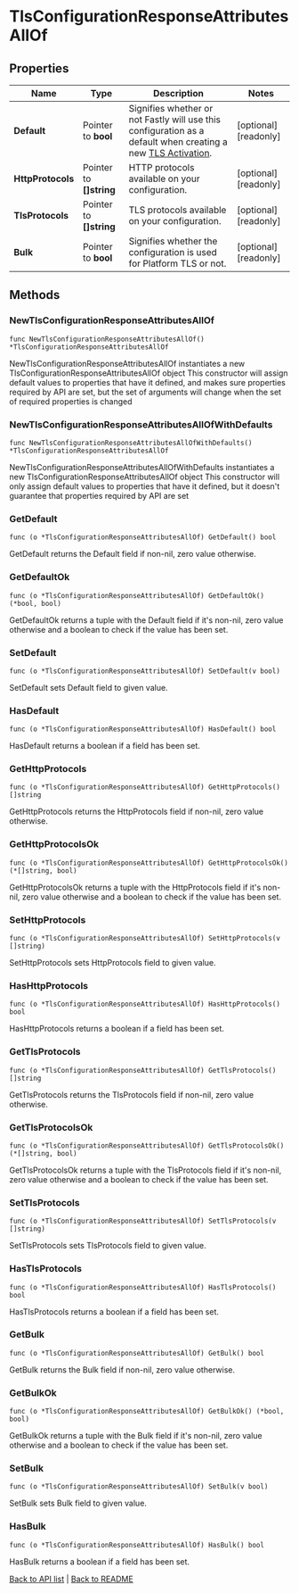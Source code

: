 # TlsConfigurationResponseAttributesAllOf

## Properties

Name | Type | Description | Notes
------------ | ------------- | ------------- | -------------
**Default** | Pointer to **bool** | Signifies whether or not Fastly will use this configuration as a default when creating a new [TLS Activation](https://www.fastly.com/documentation/reference/api/tls/custom-certs/activations/). | [optional] [readonly] 
**HttpProtocols** | Pointer to **[]string** | HTTP protocols available on your configuration. | [optional] [readonly] 
**TlsProtocols** | Pointer to **[]string** | TLS protocols available on your configuration. | [optional] [readonly] 
**Bulk** | Pointer to **bool** | Signifies whether the configuration is used for Platform TLS or not. | [optional] [readonly] 

## Methods

### NewTlsConfigurationResponseAttributesAllOf

`func NewTlsConfigurationResponseAttributesAllOf() *TlsConfigurationResponseAttributesAllOf`

NewTlsConfigurationResponseAttributesAllOf instantiates a new TlsConfigurationResponseAttributesAllOf object
This constructor will assign default values to properties that have it defined,
and makes sure properties required by API are set, but the set of arguments
will change when the set of required properties is changed

### NewTlsConfigurationResponseAttributesAllOfWithDefaults

`func NewTlsConfigurationResponseAttributesAllOfWithDefaults() *TlsConfigurationResponseAttributesAllOf`

NewTlsConfigurationResponseAttributesAllOfWithDefaults instantiates a new TlsConfigurationResponseAttributesAllOf object
This constructor will only assign default values to properties that have it defined,
but it doesn't guarantee that properties required by API are set

### GetDefault

`func (o *TlsConfigurationResponseAttributesAllOf) GetDefault() bool`

GetDefault returns the Default field if non-nil, zero value otherwise.

### GetDefaultOk

`func (o *TlsConfigurationResponseAttributesAllOf) GetDefaultOk() (*bool, bool)`

GetDefaultOk returns a tuple with the Default field if it's non-nil, zero value otherwise
and a boolean to check if the value has been set.

### SetDefault

`func (o *TlsConfigurationResponseAttributesAllOf) SetDefault(v bool)`

SetDefault sets Default field to given value.

### HasDefault

`func (o *TlsConfigurationResponseAttributesAllOf) HasDefault() bool`

HasDefault returns a boolean if a field has been set.

### GetHttpProtocols

`func (o *TlsConfigurationResponseAttributesAllOf) GetHttpProtocols() []string`

GetHttpProtocols returns the HttpProtocols field if non-nil, zero value otherwise.

### GetHttpProtocolsOk

`func (o *TlsConfigurationResponseAttributesAllOf) GetHttpProtocolsOk() (*[]string, bool)`

GetHttpProtocolsOk returns a tuple with the HttpProtocols field if it's non-nil, zero value otherwise
and a boolean to check if the value has been set.

### SetHttpProtocols

`func (o *TlsConfigurationResponseAttributesAllOf) SetHttpProtocols(v []string)`

SetHttpProtocols sets HttpProtocols field to given value.

### HasHttpProtocols

`func (o *TlsConfigurationResponseAttributesAllOf) HasHttpProtocols() bool`

HasHttpProtocols returns a boolean if a field has been set.

### GetTlsProtocols

`func (o *TlsConfigurationResponseAttributesAllOf) GetTlsProtocols() []string`

GetTlsProtocols returns the TlsProtocols field if non-nil, zero value otherwise.

### GetTlsProtocolsOk

`func (o *TlsConfigurationResponseAttributesAllOf) GetTlsProtocolsOk() (*[]string, bool)`

GetTlsProtocolsOk returns a tuple with the TlsProtocols field if it's non-nil, zero value otherwise
and a boolean to check if the value has been set.

### SetTlsProtocols

`func (o *TlsConfigurationResponseAttributesAllOf) SetTlsProtocols(v []string)`

SetTlsProtocols sets TlsProtocols field to given value.

### HasTlsProtocols

`func (o *TlsConfigurationResponseAttributesAllOf) HasTlsProtocols() bool`

HasTlsProtocols returns a boolean if a field has been set.

### GetBulk

`func (o *TlsConfigurationResponseAttributesAllOf) GetBulk() bool`

GetBulk returns the Bulk field if non-nil, zero value otherwise.

### GetBulkOk

`func (o *TlsConfigurationResponseAttributesAllOf) GetBulkOk() (*bool, bool)`

GetBulkOk returns a tuple with the Bulk field if it's non-nil, zero value otherwise
and a boolean to check if the value has been set.

### SetBulk

`func (o *TlsConfigurationResponseAttributesAllOf) SetBulk(v bool)`

SetBulk sets Bulk field to given value.

### HasBulk

`func (o *TlsConfigurationResponseAttributesAllOf) HasBulk() bool`

HasBulk returns a boolean if a field has been set.


[Back to API list](../README.md#documentation-for-api-endpoints) | [Back to README](../README.md)


